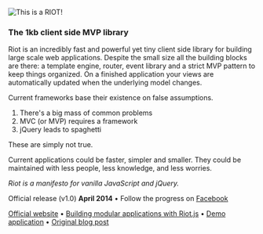 
![This is a RIOT!](https://muut.com/m/img/riotjs/riot.png)

### The 1kb client side MVP library

Riot is an incredibly fast and powerful yet tiny client side library for building large scale web applications. Despite the small size all the building blocks are there: a template engine, router, event library and a strict MVP pattern to keep things organized. On a finished application your views are automatically updated when the underlying model changes.

Current frameworks base their existence on false assumptions.

1. There's a big mass of common problems
2. MVC (or MVP) requires a framework
3. jQuery leads to spaghetti

These are simply not true.

Current applications could be faster, simpler and smaller. They could be maintained with less people, less knowledge, and less worries.

*Riot is a manifesto for vanilla JavaScript and jQuery.*

Official release (v1.0) **April 2014** &bull; Follow the progress on [Facebook](https://www.facebook.com/getmuut/posts/608060729258518)

[Official website](https://muut.com/riotjs/) &bull;
[Building modular applications with Riot.js](https://muut.com/riotjs/docs/) &bull;
[Demo application](https://muut.com/riotjs/demo/) &bull;
[Original blog post](https://muut.com/blog/technology/riotjs-the-1kb-mvp-framework.html)
